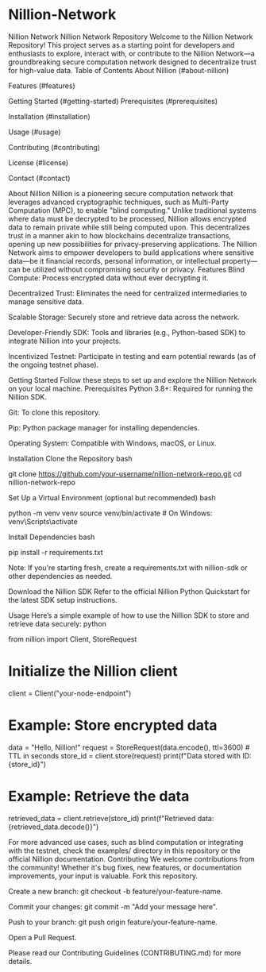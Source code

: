 # Nillion-Network
Nillion Network
Nillion Network Repository
Welcome to the Nillion Network Repository! This project serves as a starting point for developers and enthusiasts to explore, interact with, or contribute to the Nillion Network—a groundbreaking secure computation network designed to decentralize trust for high-value data.
Table of Contents
About Nillion (#about-nillion)

Features (#features)

Getting Started (#getting-started)
Prerequisites (#prerequisites)

Installation (#installation)

Usage (#usage)

Contributing (#contributing)

License (#license)

Contact (#contact)

About Nillion
Nillion is a pioneering secure computation network that leverages advanced cryptographic techniques, such as Multi-Party Computation (MPC), to enable "blind computing." Unlike traditional systems where data must be decrypted to be processed, Nillion allows encrypted data to remain private while still being computed upon. This decentralizes trust in a manner akin to how blockchains decentralize transactions, opening up new possibilities for privacy-preserving applications.
The Nillion Network aims to empower developers to build applications where sensitive data—be it financial records, personal information, or intellectual property—can be utilized without compromising security or privacy.
Features
Blind Compute: Process encrypted data without ever decrypting it.

Decentralized Trust: Eliminates the need for centralized intermediaries to manage sensitive data.

Scalable Storage: Securely store and retrieve data across the network.

Developer-Friendly SDK: Tools and libraries (e.g., Python-based SDK) to integrate Nillion into your projects.

Incentivized Testnet: Participate in testing and earn potential rewards (as of the ongoing testnet phase).

Getting Started
Follow these steps to set up and explore the Nillion Network on your local machine.
Prerequisites
Python 3.8+: Required for running the Nillion SDK.

Git: To clone this repository.

Pip: Python package manager for installing dependencies.

Operating System: Compatible with Windows, macOS, or Linux.

Installation
Clone the Repository
bash

git clone https://github.com/your-username/nillion-network-repo.git
cd nillion-network-repo

Set Up a Virtual Environment (optional but recommended)
bash

python -m venv venv
source venv/bin/activate  # On Windows: venv\Scripts\activate

Install Dependencies
bash

pip install -r requirements.txt

Note: If you're starting fresh, create a requirements.txt with nillion-sdk or other dependencies as needed.

Download the Nillion SDK
Refer to the official Nillion Python Quickstart for the latest SDK setup instructions.

Usage
Here’s a simple example of how to use the Nillion SDK to store and retrieve data securely:
python

from nillion import Client, StoreRequest

# Initialize the Nillion client
client = Client("your-node-endpoint")

# Example: Store encrypted data
data = "Hello, Nillion!"
request = StoreRequest(data.encode(), ttl=3600)  # TTL in seconds
store_id = client.store(request)
print(f"Data stored with ID: {store_id}")

# Example: Retrieve the data
retrieved_data = client.retrieve(store_id)
print(f"Retrieved data: {retrieved_data.decode()}")

For more advanced use cases, such as blind computation or integrating with the testnet, check the examples/ directory in this repository or the official Nillion documentation.
Contributing
We welcome contributions from the community! Whether it's bug fixes, new features, or documentation improvements, your input is valuable.
Fork this repository.

Create a new branch: git checkout -b feature/your-feature-name.

Commit your changes: git commit -m "Add your message here".

Push to your branch: git push origin feature/your-feature-name.

Open a Pull Request.

Please read our Contributing Guidelines (CONTRIBUTING.md) for more details.

